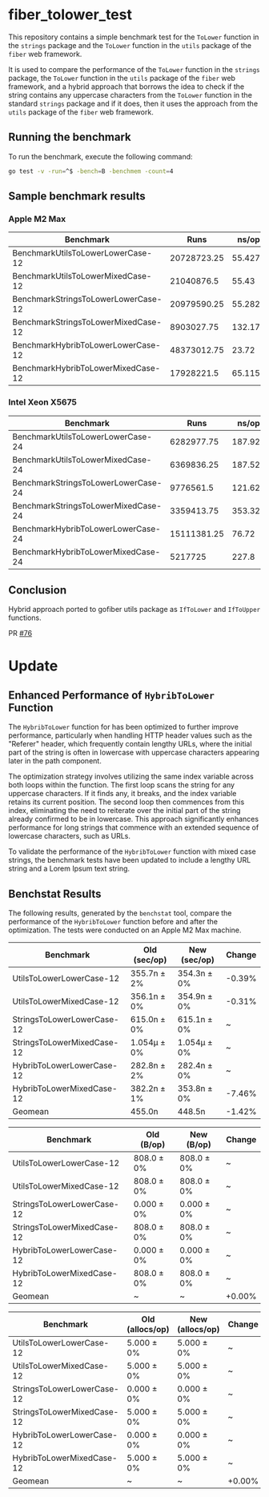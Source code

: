 # fiber_tolower_test

This repository contains a simple benchmark test for the `ToLower` function in the `strings` package and the `ToLower` function in the `utils` package of the `fiber` web framework.

It is used to compare the performance of the `ToLower` function in the `strings` package, the `ToLower` function in the `utils` package of the `fiber` web framework, and a hybrid approach that borrows the idea to check if the string contains any uppercase characters from the `ToLower` function in the standard `strings` package and if it does, then it uses the approach from the `utils` package of the `fiber` web framework.

## Running the benchmark

To run the benchmark, execute the following command:

```bash
go test -v -run=^$ -bench=B -benchmem -count=4
```

## Sample benchmark results

### Apple M2 Max

| Benchmark                              | Runs     | ns/op    | B/op   | allocs/op |
|----------------------------------------|----------|----------|--------|-----------|
| BenchmarkUtilsToLowerLowerCase-12      | 20728723.25 | 55.4275 | 72     | 3         |
| BenchmarkUtilsToLowerMixedCase-12      | 21040876.5  | 55.43   | 72     | 3         |
| BenchmarkStringsToLowerLowerCase-12    | 20979590.25 | 55.2825 | 0      | 0         |
| BenchmarkStringsToLowerMixedCase-12    | 8903027.75  | 132.175 | 72     | 3         |
| BenchmarkHybribToLowerLowerCase-12     | 48373012.75 | 23.72   | 0      | 0         |
| BenchmarkHybribToLowerMixedCase-12     | 17928221.5  | 65.115  | 72     | 3         |


### Intel Xeon X5675

| Benchmark                              | Runs     | ns/op    | B/op   | allocs/op |
|----------------------------------------|----------|----------|--------|-----------|
| BenchmarkUtilsToLowerLowerCase-24      | 6282977.75 | 187.925 | 72     | 3         |
| BenchmarkUtilsToLowerMixedCase-24      | 6369836.25 | 187.525 | 72     | 3         |
| BenchmarkStringsToLowerLowerCase-24    | 9776561.5  | 121.625 | 0      | 0         |
| BenchmarkStringsToLowerMixedCase-24    | 3359413.75 | 353.325 | 72     | 3         |
| BenchmarkHybribToLowerLowerCase-24     | 15111381.25 | 76.72   | 0      | 0         |
| BenchmarkHybribToLowerMixedCase-24     | 5217725   | 227.8    | 72     | 3         |

## Conclusion

Hybrid approach ported to gofiber utils package as `IfToLower` and `IfToUpper` functions.

PR [#76](https://github.com/gofiber/utils/pull/76)

# Update

## Enhanced Performance of `HybribToLower` Function

The `HybribToLower` function for has been optimized to further improve performance, particularly when handling HTTP header values such as the "Referer" header, which frequently contain lengthy URLs, where the initial part of the string is often in lowercase with uppercase characters appearing later in the path component.

The optimization strategy involves utilizing the same index variable across both loops within the function. The first loop scans the string for any uppercase characters. If it finds any, it breaks, and the index variable retains its current position. The second loop then commences from this index, eliminating the need to reiterate over the initial part of the string already confirmed to be in lowercase. This approach significantly enhances performance for long strings that commence with an extended sequence of lowercase characters, such as URLs.

To validate the performance of the `HybribToLower` function with mixed case strings, the benchmark tests have been updated to include a lengthy URL string and a Lorem Ipsum text string.

## Benchstat Results

The following results, generated by the `benchstat` tool, compare the performance of the `HybribToLower` function before and after the optimization. The tests were conducted on an Apple M2 Max machine.

| Benchmark                   | Old (sec/op) | New (sec/op) | Change |
|-----------------------------|--------------|--------------|--------|
| UtilsToLowerLowerCase-12    | 355.7n ± 2%  | 354.3n ± 0%  | -0.39% |
| UtilsToLowerMixedCase-12    | 356.1n ± 0%  | 354.9n ± 0%  | -0.31% |
| StringsToLowerLowerCase-12  | 615.0n ± 0%  | 615.1n ± 0%  | ~      |
| StringsToLowerMixedCase-12  | 1.054µ ± 0%  | 1.054µ ± 0%  | ~      |
| HybribToLowerLowerCase-12   | 282.8n ± 2%  | 282.4n ± 0%  | ~      |
| HybribToLowerMixedCase-12   | 382.2n ± 1%  | 353.8n ± 0%  | -7.46% |
| Geomean                     | 455.0n       | 448.5n       | -1.42% |

| Benchmark                   | Old (B/op)   | New (B/op)   | Change |
|-----------------------------|--------------|--------------|--------|
| UtilsToLowerLowerCase-12    | 808.0 ± 0%   | 808.0 ± 0%   | ~      |
| UtilsToLowerMixedCase-12    | 808.0 ± 0%   | 808.0 ± 0%   | ~      |
| StringsToLowerLowerCase-12  | 0.000 ± 0%   | 0.000 ± 0%   | ~      |
| StringsToLowerMixedCase-12  | 808.0 ± 0%   | 808.0 ± 0%   | ~      |
| HybribToLowerLowerCase-12   | 0.000 ± 0%   | 0.000 ± 0%   | ~      |
| HybribToLowerMixedCase-12   | 808.0 ± 0%   | 808.0 ± 0%   | ~      |
| Geomean                     | ~            | ~            | +0.00% |

| Benchmark                   | Old (allocs/op) | New (allocs/op) | Change |
|-----------------------------|-----------------|-----------------|--------|
| UtilsToLowerLowerCase-12    | 5.000 ± 0%      | 5.000 ± 0%      | ~      |
| UtilsToLowerMixedCase-12    | 5.000 ± 0%      | 5.000 ± 0%      | ~      |
| StringsToLowerLowerCase-12  | 0.000 ± 0%      | 0.000 ± 0%      | ~      |
| StringsToLowerMixedCase-12  | 5.000 ± 0%      | 5.000 ± 0%      | ~      |
| HybribToLowerLowerCase-12   | 0.000 ± 0%      | 0.000 ± 0%      | ~      |
| HybribToLowerMixedCase-12   | 5.000 ± 0%      | 5.000 ± 0%      | ~      |
| Geomean                     | ~               | ~               | +0.00% |
